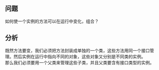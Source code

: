 问题
-
如何使一个实例的方法可以在运行中变化，组合？

分析
-
既然方法要变，我们必须把方法封装成单独的一个类，这些方法用同一个接口管理。然后实例在运行中指向不同的对象，这些对象又分别是不同类的实例。<br />
那么我们必须要用一个父类来管理这些子类，并且父类要含有接口类型的实例。